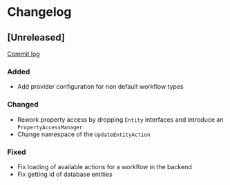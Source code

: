 # Changelog

## [Unreleased]

[Commit log](https://github.com/netzmacht/contao-worklfow/compare/2.0.0-beta1...master)


### Added

 - Add provider configuration for non default workflow types
 
### Changed

 - Rework property access by dropping `Entity` interfaces and introduce an `PropertyAccessManager`
 - Change namespace of the `UpdateEntityAction`
 
### Fixed

 - Fix loading of available actions for a workflow in the backend
 - Fix getting id of database entities 
